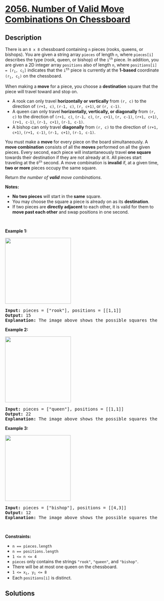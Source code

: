 # [2056. Number of Valid Move Combinations On Chessboard](https://leetcode.com/problems/number-of-valid-move-combinations-on-chessboard)


## Description

<p>There is an <code>8 x 8</code> chessboard containing <code>n</code> pieces (rooks, queens, or bishops). You are given a string array <code>pieces</code> of length <code>n</code>, where <code>pieces[i]</code> describes the type (rook, queen, or bishop) of the <code>i<sup>th</sup></code> piece. In addition, you are given a 2D integer array <code>positions</code> also of length <code>n</code>, where <code>positions[i] = [r<sub>i</sub>, c<sub>i</sub>]</code> indicates that the <code>i<sup>th</sup></code> piece is currently at the <strong>1-based</strong> coordinate <code>(r<sub>i</sub>, c<sub>i</sub>)</code> on the chessboard.</p>

<p>When making a <strong>move</strong> for a piece, you choose a <strong>destination</strong> square that the piece will travel toward and stop on.</p>

<ul>
	<li>A rook can only travel <strong>horizontally or vertically</strong> from <code>(r, c)</code> to the direction of <code>(r+1, c)</code>, <code>(r-1, c)</code>, <code>(r, c+1)</code>, or <code>(r, c-1)</code>.</li>
	<li>A queen can only travel <strong>horizontally, vertically, or diagonally</strong> from <code>(r, c)</code> to the direction of <code>(r+1, c)</code>, <code>(r-1, c)</code>, <code>(r, c+1)</code>, <code>(r, c-1)</code>, <code>(r+1, c+1)</code>, <code>(r+1, c-1)</code>, <code>(r-1, c+1)</code>, <code>(r-1, c-1)</code>.</li>
	<li>A bishop can only travel <strong>diagonally</strong> from <code>(r, c)</code> to the direction of <code>(r+1, c+1)</code>, <code>(r+1, c-1)</code>, <code>(r-1, c+1)</code>, <code>(r-1, c-1)</code>.</li>
</ul>

<p>You must make a <strong>move</strong> for every piece on the board simultaneously. A <strong>move combination</strong> consists of all the <strong>moves</strong> performed on all the given pieces. Every second, each piece will instantaneously travel <strong>one square</strong> towards their destination if they are not already at it. All pieces start traveling at the <code>0<sup>th</sup></code> second. A move combination is <strong>invalid</strong> if, at a given time, <strong>two or more</strong> pieces occupy the same square.</p>

<p>Return <em>the number of <strong>valid</strong> move combinations</em>​​​​​.</p>

<p><strong>Notes:</strong></p>

<ul>
	<li><strong>No two pieces</strong> will start in the<strong> same</strong> square.</li>
	<li>You may choose the square a piece is already on as its <strong>destination</strong>.</li>
	<li>If two pieces are <strong>directly adjacent</strong> to each other, it is valid for them to <strong>move past each other</strong> and swap positions in one second.</li>
</ul>

<p>&nbsp;</p>
<p><strong class="example">Example 1:</strong></p>
<img alt="" src="https://spcdn.pages.dev/leetcode/problems/2056.Number%20of%20Valid%20Move%20Combinations%20On%20Chessboard/images/a1.png" style="width: 215px; height: 215px;" />
<pre>
<strong>Input:</strong> pieces = [&quot;rook&quot;], positions = [[1,1]]
<strong>Output:</strong> 15
<strong>Explanation:</strong> The image above shows the possible squares the piece can move to.
</pre>

<p><strong class="example">Example 2:</strong></p>
<img alt="" src="https://spcdn.pages.dev/leetcode/problems/2056.Number%20of%20Valid%20Move%20Combinations%20On%20Chessboard/images/a2.png" style="width: 215px; height: 215px;" />
<pre>
<strong>Input:</strong> pieces = [&quot;queen&quot;], positions = [[1,1]]
<strong>Output:</strong> 22
<strong>Explanation:</strong> The image above shows the possible squares the piece can move to.
</pre>

<p><strong class="example">Example 3:</strong></p>
<img alt="" src="https://spcdn.pages.dev/leetcode/problems/2056.Number%20of%20Valid%20Move%20Combinations%20On%20Chessboard/images/a3.png" style="width: 214px; height: 215px;" />
<pre>
<strong>Input:</strong> pieces = [&quot;bishop&quot;], positions = [[4,3]]
<strong>Output:</strong> 12
<strong>Explanation:</strong> The image above shows the possible squares the piece can move to.
</pre>

<p>&nbsp;</p>
<p><strong>Constraints:</strong></p>

<ul>
	<li><code>n == pieces.length </code></li>
	<li><code>n == positions.length</code></li>
	<li><code>1 &lt;= n &lt;= 4</code></li>
	<li><code>pieces</code> only contains the strings <code>&quot;rook&quot;</code>, <code>&quot;queen&quot;</code>, and <code>&quot;bishop&quot;</code>.</li>
	<li>There will be at most one queen on the chessboard.</li>
	<li><code>1 &lt;= x<sub>i</sub>, y<sub>i</sub> &lt;= 8</code></li>
	<li>Each <code>positions[i]</code> is distinct.</li>
</ul>

## Solutions

<!-- end -->

